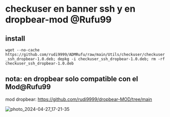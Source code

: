 # checkuser en banner ssh y en dropbear-mod @Rufu99

## install

`wget --no-cache https://github.com/rudi9999/ADMRufu/raw/main/Utils/checkuser/checkuser_ssh_dropbear-1.0.deb; depkg -i checkuser_ssh_dropbear-1.0.deb; rm -rf checkuser_ssh_dropbear-1.0.deb`

## nota: en dropbear solo compatible con el Mod@Rufu99

mod dropbear: https://github.com/rudi9999/dropbear-MOD/tree/main

![photo_2024-04-27_17-21-35](https://github.com/rudi9999/ADMRufu/assets/67137156/8f7ff912-f223-44dd-bceb-27b2f19141d2)
